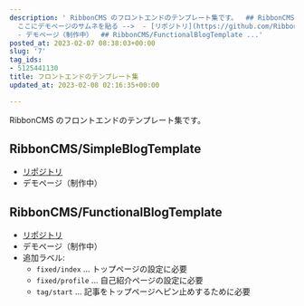 ```yaml
---
description: ' RibbonCMS のフロントエンドのテンプレート集です。  ## RibbonCMS/SimpleBlogTemplate  <!--
  ここにデモページのサムネを貼る -->  - [リポジトリ](https://github.com/RibbonCMS/SimpleBlogTemplate)
  - デモページ（制作中）  ## RibbonCMS/FunctionalBlogTemplate ...'
posted_at: 2023-02-07 08:38:03+00:00
slug: '7'
tag_ids:
- 5125441130
title: フロントエンドのテンプレート集
updated_at: 2023-02-08 02:16:35+00:00

---
```


RibbonCMS のフロントエンドのテンプレート集です。

## RibbonCMS/SimpleBlogTemplate

<!-- ここにデモページのサムネを貼る -->

- [リポジトリ](https://github.com/RibbonCMS/SimpleBlogTemplate)
- デモページ（制作中）

## RibbonCMS/FunctionalBlogTemplate

<!-- ここにデモページのサムネを貼る -->

- [リポジトリ](https://github.com/RibbonCMS/FunctionalBlogTemplate)
- デモページ（制作中）
- 追加ラベル:
  - `fixed/index` ... トップページの設定に必要
  - `fixed/profile` ... 自己紹介ページの設定に必要
  - `tag/start` ... 記事をトップページへピン止めするために必要

